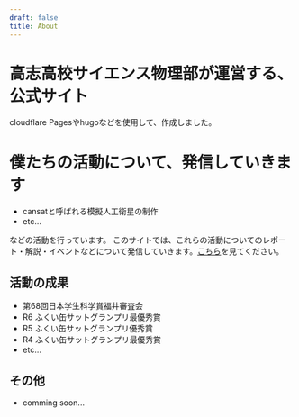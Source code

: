 ```yaml
---
draft: false
title: About
---
```

# 高志高校サイエンス物理部が運営する、公式サイト
cloudflare Pagesやhugoなどを使用して、作成しました。

# 僕たちの活動について、発信していきます
- cansatと呼ばれる模擬人工衛星の制作
- etc...

などの活動を行っています。
このサイトでは、これらの活動についてのレポート・解説・イベントなどについて発信していきます。[こちら]()を見てください。

## 活動の成果
- 第68回日本学生科学賞福井審査会
- R6 ふくい缶サットグランプリ最優秀賞
- R5 ふくい缶サットグランプリ優秀賞
- R4 ふくい缶サットグランプリ最優秀賞
- etc...

## その他
- comming soon...
